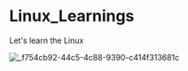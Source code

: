 # Linux_Learnings

Let's learn the Linux

![_f754cb92-44c5-4c88-9390-c414f313681c](https://github.com/user-attachments/assets/9535ca9a-7a55-43ba-a752-972769e267db)
